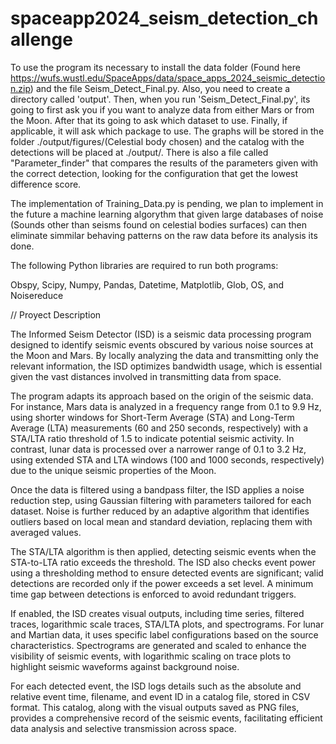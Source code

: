 # spaceapp2024_seism_detection_challenge

To use the program its necessary to install the data folder (Found here https://wufs.wustl.edu/SpaceApps/data/space_apps_2024_seismic_detection.zip) and the file Seism_Detect_Final.py. Also, you need to create a directory called 'output'. Then, when you run 'Seism_Detect_Final.py', its going to first ask you if you want to analyze data from either Mars or from the Moon. After that its going to ask which dataset to use. Finally, if applicable, it will ask which package to use. The graphs will be stored in the folder ./output/figures/(Celestial body chosen) and the catalog with the detections will be placed at ./output/. There is also a file called "Parameter_finder" that compares the results of the parameters given with the correct detection, looking for the configuration that get the lowest difference score.

The implementation of Training_Data.py is pending, we plan to implement in the future a machine learning algorythm that given large databases of noise (Sounds other than seisms found on celestial bodies surfaces) can then eliminate simmilar behaving patterns on the raw data before its analysis its done.

The following Python libraries are required to run both programs:

Obspy, Scipy, Numpy, Pandas, Datetime, Matplotlib, Glob, OS, and Noisereduce

// Proyect Description

The Informed Seism Detector (ISD) is a seismic data processing program designed to identify seismic events obscured by various noise sources at the Moon and Mars. By locally analyzing the data and transmitting only the relevant information, the ISD optimizes bandwidth usage, which is essential given the vast distances involved in transmitting data from space.

The program adapts its approach based on the origin of the seismic data. For instance, Mars data is analyzed in a frequency range from 0.1 to 9.9 Hz, using shorter windows for Short-Term Average (STA) and Long-Term Average (LTA) measurements (60 and 250 seconds, respectively) with a STA/LTA ratio threshold of 1.5 to indicate potential seismic activity. In contrast, lunar data is processed over a narrower range of 0.1 to 3.2 Hz, using extended STA and LTA windows (100 and 1000 seconds, respectively) due to the unique seismic properties of the Moon.

Once the data is filtered using a bandpass filter, the ISD applies a noise reduction step, using Gaussian filtering with parameters tailored for each dataset. Noise is further reduced by an adaptive algorithm that identifies outliers based on local mean and standard deviation, replacing them with averaged values.

The STA/LTA algorithm is then applied, detecting seismic events when the STA-to-LTA ratio exceeds the threshold. The ISD also checks event power using a thresholding method to ensure detected events are significant; valid detections are recorded only if the power exceeds a set level. A minimum time gap between detections is enforced to avoid redundant triggers.

If enabled, the ISD creates visual outputs, including time series, filtered traces, logarithmic scale traces, STA/LTA plots, and spectrograms. For lunar and Martian data, it uses specific label configurations based on the source characteristics. Spectrograms are generated and scaled to enhance the visibility of seismic events, with logarithmic scaling on trace plots to highlight seismic waveforms against background noise.

For each detected event, the ISD logs details such as the absolute and relative event time, filename, and event ID in a catalog file, stored in CSV format. This catalog, along with the visual outputs saved as PNG files, provides a comprehensive record of the seismic events, facilitating efficient data analysis and selective transmission across space.
